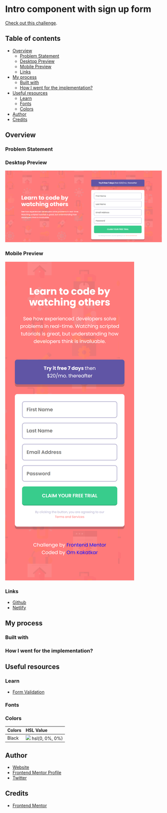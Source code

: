 # Intro component with sign up form

[Check out this challenge](https://www.frontendmentor.io/challenges/intro-component-with-signup-form-5cf91bd49edda32581d28fd1).

## Table of contents

- [Overview](#overview)
  - [Problem Statement](#problem-statement)
  - [Desktop Preview](#desktop-preview)
  - [Mobile Preview](#mobile-preview)
  - [Links](#links)
- [My process](#my-process)
  - [Built with](#built-with)
  - [How I went for the implementation?](#how-i-went-for-the-implementation?)
- [Useful resources](#useful-resources)
  - [Learn](#learn)
  - [Fonts](#fonts)	
  - [Colors](#colors)
- [Author](#author)
- [Credits](#credits)

## Overview

### Problem Statement

### Desktop Preview

![](./screenshots/desktop.png)

### Mobile Preview

![](./screenshots/mobile.png)

### Links

- [Github](https://github.com/)
- [Netlify](https://www.netlify.com/)

## My process

### Built with

### How I went for the implementation?

## Useful resources

### Learn
- [Form Validation](https://youtu.be/rsd4FNGTRBw)
### Fonts

### Colors

| Colors                 |                              HSL Value                                |
| :--------------------- | :------------------------------------------------------------------- |
| Black                  | ![](https://via.placeholder.com/10/000000?text=+) hsl(0, 0%, 0%)      |


## Author

- [Website](https://omkakatkar-portfolio.netlify.app/)
- [Frontend Mentor Profile](https://www.frontendmentor.io/profile/OmKakatkar)
- [Twitter](https://twitter.com/omkakatkar)

## Credits

- [Frontend Mentor](https://www.frontendmentor.io/)
